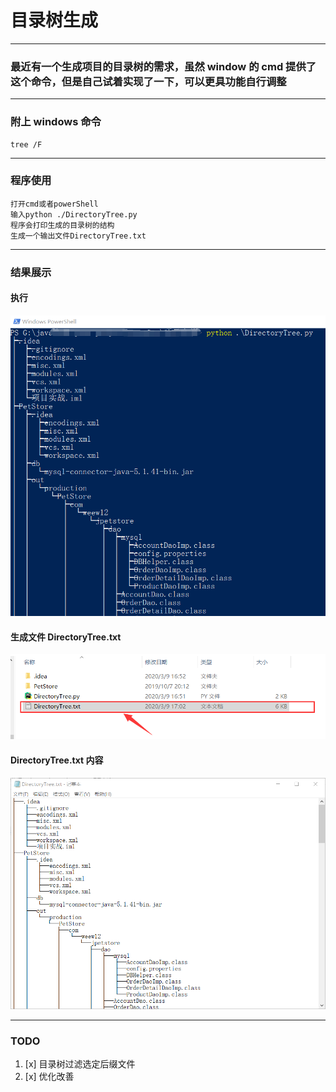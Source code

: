 # 目录树生成

---

### 最近有一个生成项目的目录树的需求，虽然 window 的 cmd 提供了这个命令，但是自己试着实现了一下，可以更具功能自行调整

---

### 附上 windows 命令

    tree /F

---

### 程序使用

    打开cmd或者powerShell
    输入python ./DirectoryTree.py
    程序会打印生成的目录树的结构
    生成一个输出文件DirectoryTree.txt

---

### 结果展示

#### 执行

![](images/res1.png)

#### 生成文件 DirectoryTree.txt

![](images/res2.png)

#### DirectoryTree.txt 内容

![](images/res3.png)

---

### TODO

1. [x] 目录树过滤选定后缀文件
2. [x] 优化改善
